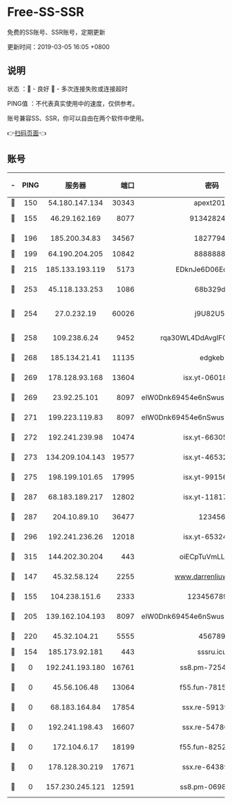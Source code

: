 # Free-SS-SSR

免费的SS账号、SSR账号，定期更新

更新时间：2019-03-05 16:05 +0800

## 说明

状态     ：🙂 - 良好 🙁 - 多次连接失败或连接超时

PING值   ：不代表真实使用中的速度，仅供参考。

账号兼容SS、SSR，你可以自由在两个软件中使用。

👉[扫码页面](https://liesauer.github.io/free-ss-ssr.github.io/)👈

## 账号

|-|PING|服务器|端口|密码|加密方式|区域|
|:----:|:----:|:-----:|-----:|:----:|:----:|:----:|
|🙂|150|54.180.147.134|30343|apext2019|chacha20|KR|
|🙂|155|46.29.162.169|8077|9134282479|aes-256-cfb|RU|
|🙂|196|185.200.34.83|34567|18277940|aes-256-cfb|US|
|🙂|199|64.190.204.205|10842|88888888|rc4-md5|US|
|🙂|215|185.133.193.119|5173|EDknJe6D06EoWDaw|aes-256-cfb|US|
|🙂|253|45.118.133.253|1086|68b329da|aes-256-cfb|SG|
|🙂|254|27.0.232.19|60026|j9U82U53|xchacha20-ietf-poly1305|HK|
|🙂|258|109.238.6.24|9452|rqa30WL4DdAvgIFG6Fs3znzTa|aes-256-cfb|FR|
|🙂|268|185.134.21.41|11135|edgkeb|aes-256-cfb|GB|
|🙂|269|178.128.93.168|13604|isx.yt-06018557|aes-256-cfb|SG|
|🙂|269|23.92.25.101|8097|eIW0Dnk69454e6nSwuspv9DmS201tQ0D|aes-256-cfb|US|
|🙂|271|199.223.119.83|8097|eIW0Dnk69454e6nSwuspv9DmS201tQ0D|aes-256-cfb|US|
|🙂|272|192.241.239.98|10474|isx.yt-66305789|aes-256-cfb|US|
|🙂|273|134.209.104.143|19577|isx.yt-46532093|aes-256-cfb|SG|
|🙂|275|198.199.101.65|17995|isx.yt-99156617|aes-256-cfb|US|
|🙂|287|68.183.189.217|12802|isx.yt-11817272|aes-256-cfb|SG|
|🙂|287|204.10.89.10|36477|123456|aes-256-cfb|US|
|🙂|296|192.241.236.26|12018|isx.yt-65324687|aes-256-cfb|US|
|🙂|315|144.202.30.204|443|oiECpTuVmLLxk4Ts|aes-256-cfb|US|
|🙂|147|45.32.58.124|2255|www.darrenliuwei.com|aes-256-cfb|JP|
|🙂|155|104.238.151.6|2333|12345678900|aes-256-cfb|JP|
|🙂|205|139.162.104.193|8097|eIW0Dnk69454e6nSwuspv9DmS201tQ0D|aes-256-cfb|JP|
|🙂|220|45.32.104.21|5555|456789|aes-256-cfb|SG|
|🙁|154|185.173.92.181|443|sssru.icu|rc4-md5|RU|
|🙁|0|192.241.193.180|16761|ss8.pm-72545882|aes-256-cfb|US|
|🙁|0|45.56.106.48|13064|f55.fun-78155284|aes-256-cfb|US|
|🙁|0|68.183.164.84|17854|ssx.re-59139311|aes-256-cfb|US|
|🙁|0|192.241.198.43|16607|ssx.re-54780207|aes-256-cfb|US|
|🙁|0|172.104.6.17|18199|f55.fun-82524174|aes-256-cfb|US|
|🙁|0|178.128.30.219|17671|ssx.re-64389778|aes-256-cfb|SG|
|🙁|0|157.230.245.121|12591|ss8.pm-06983018|aes-256-cfb|SG|
